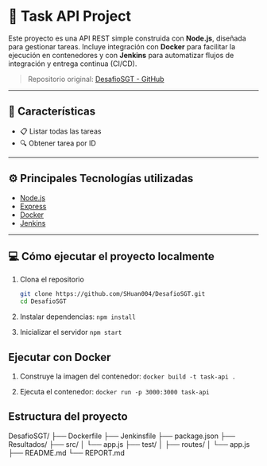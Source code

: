 # 📝 Task API Project

Este proyecto es una API REST simple construida con **Node.js**, diseñada para gestionar tareas. Incluye integración con **Docker** para facilitar la ejecución en contenedores y con **Jenkins** para automatizar flujos de integración y entrega continua (CI/CD).

> Repositorio original: [DesafioSGT - GitHub](https://github.com/SHuan004/DesafioSGT/)

---

## 🚀 Características

- 📋 Listar todas las tareas  
- 🔍 Obtener tarea por ID  

---

## ⚙️ Principales Tecnologías utilizadas

- [Node.js](https://nodejs.org/)
- [Express](https://expressjs.com/)
- [Docker](https://www.docker.com/)
- [Jenkins](https://www.jenkins.io/)

---

## 💻 Cómo ejecutar el proyecto localmente

1. Clona el repositorio  
   ```bash
   git clone https://github.com/SHuan004/DesafioSGT.git
   cd DesafioSGT
   ```
   
2. Instalar dependencias: `npm install`  

3. Inicializar el servidor `npm start`

## Ejecutar con Docker

1. Construye la imagen del contenedor: `docker build -t task-api .`  

2. Ejecuta el contenedor: `docker run -p 3000:3000 task-api`

## Estructura del proyecto

DesafioSGT/
├── Dockerfile
├── Jenkinsfile
├── package.json
├── Resultados/
├── src/
│   └── app.js
├── test/
│   ├── routes/
│   └── app.js
├── README.md
└── REPORT.md